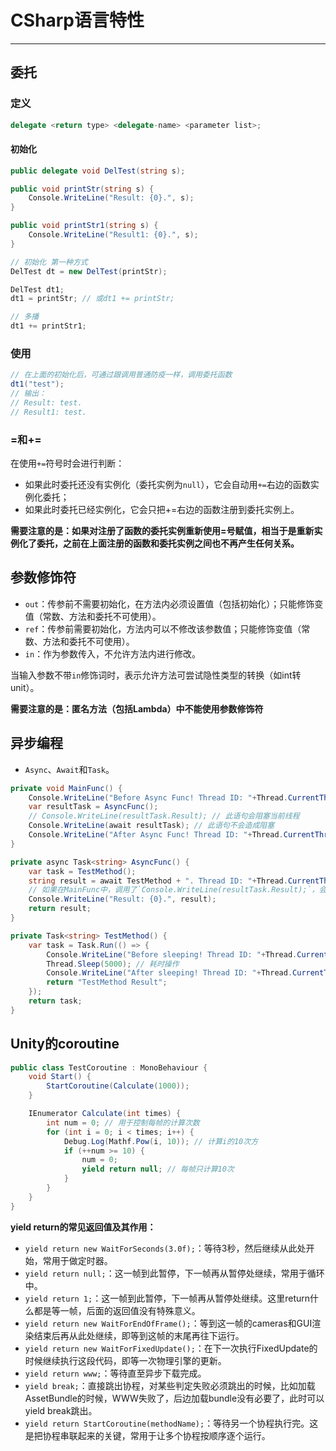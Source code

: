 # CSharp语言特性

----
## 委托
### 定义
```csharp
delegate <return type> <delegate-name> <parameter list>;
```

#### 初始化
```csharp
public delegate void DelTest(string s);

public void printStr(string s) {
    Console.WriteLine("Result: {0}.", s);
}

public void printStr1(string s) {
    Console.WriteLine("Result1: {0}.", s);
}

// 初始化 第一种方式
DelTest dt = new DelTest(printStr);

DelTest dt1;
dt1 = printStr; // 或dt1 += printStr;

// 多播
dt1 += printStr1;

```

### 使用
```csharp
// 在上面的初始化后，可通过跟调用普通防疫一样，调用委托函数
dt1("test");
// 输出：
// Result: test.
// Result1: test.
```

### =和+=
在使用`+=`符号时会进行判断：  
  * 如果此时委托还没有实例化（委托实例为`null`），它会自动用`+=`右边的函数实例化委托；
  * 如果此时委托已经实例化，它会只把+=右边的函数注册到委托实例上。

**需要注意的是：如果对注册了函数的委托实例重新使用=号赋值，相当于是重新实例化了委托，之前在上面注册的函数和委托实例之间也不再产生任何关系。**

## 参数修饰符
  * `out`：传参前不需要初始化，在方法内必须设置值（包括初始化）；只能修饰变值（常数、方法和委托不可使用）。
  * `ref`：传参前需要初始化，方法内可以不修改该参数值；只能修饰变值（常数、方法和委托不可使用）。
  * `in`：作为参数传入，不允许方法内进行修改。

当输入参数不带`in`修饰词时，表示允许方法可尝试隐性类型的转换（如int转unit）。  

**需要注意的是：匿名方法（包括Lambda）中不能使用参数修饰符**

## 异步编程
  * `Async`、`Await`和`Task`。

```csharp
private void MainFunc() {
    Console.WriteLine("Before Async Func! Thread ID: "+Thread.CurrentThread.ManagedThreadId);
    var resultTask = AsyncFunc();
    // Console.WriteLine(resultTask.Result); // 此语句会阻塞当前线程
    Console.WriteLine(await resultTask); // 此语句不会造成阻塞
    Console.WriteLine("After Async Func! Thread ID: "+Thread.CurrentThread.ManagedThreadId);
}

private async Task<string> AsyncFunc() {
    var task = TestMethod();
    string result = await TestMethod + ". Thread ID: "+Thread.CurrentThread.ManagedThreadId;
    // 如果在MainFunc中，调用了`Console.WriteLine(resultTask.Result);`，会导致当前线程阻塞，而不会执行以下逻辑！
    Console.WriteLine("Result: {0}.", result);
    return result;
}

private Task<string> TestMethod() {
    var task = Task.Run(() => {
        Console.WriteLine("Before sleeping! Thread ID: "+Thread.CurrentThread.ManagedThreadId);
        Thread.Sleep(5000); // 耗时操作
        Console.WriteLine("After sleeping! Thread ID: "+Thread.CurrentThread.ManagedThreadId);
        return "TestMethod Result";
    });
    return task;
}
```


## Unity的coroutine
```csharp
public class TestCoroutine : MonoBehaviour {
    void Start() {
        StartCoroutine(Calculate(1000));
    }

    IEnumerator Calculate(int times) {
        int num = 0; // 用于控制每帧的计算次数
        for (int i = 0; i < times; i++) {
            Debug.Log(Mathf.Pow(i, 10)); // 计算i的10次方
            if (++num >= 10) {
                num = 0;
                yield return null; // 每帧只计算10次
            }
        }
    }
}
```

**yield return的常见返回值及其作用：**  
  * `yield return new WaitForSeconds(3.0f);`：等待3秒，然后继续从此处开始，常用于做定时器。
  * `yield return null;`：这一帧到此暂停，下一帧再从暂停处继续，常用于循环中。
  * `yield return 1;`：这一帧到此暂停，下一帧再从暂停处继续。这里return什么都是等一帧，后面的返回值没有特殊意义。
  * `yield return new WaitForEndOfFrame();`：等到这一帧的cameras和GUI渲染结束后再从此处继续，即等到这帧的末尾再往下运行。
  * `yield return new WaitForFixedUpdate();`：在下一次执行FixedUpdate的时候继续执行这段代码，即等一次物理引擎的更新。
  * `yield return www;`：等待直至异步下载完成。
  * `yield break;`：直接跳出协程，对某些判定失败必须跳出的时候，比如加载AssetBundle的时候，WWW失败了，后边加载bundle没有必要了，此时可以yield break跳出。
  * `yield return StartCoroutine(methodName);`：等待另一个协程执行完。这是把协程串联起来的关键，常用于让多个协程按顺序逐个运行。